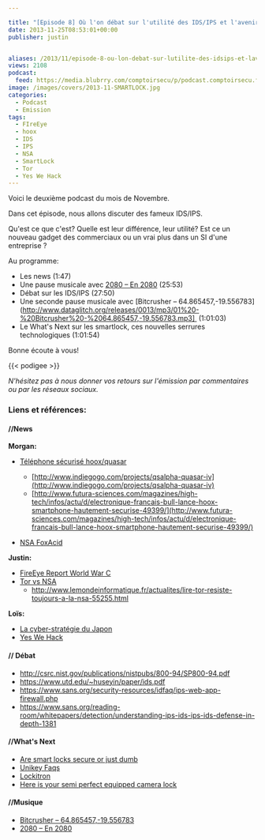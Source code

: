 ```yaml
---

title: "[Episode 8] Où l'on débat sur l'utilité des IDS/IPS et l'avenir des smartlocks"
date: 2013-11-25T08:53:01+00:00
publisher: justin


aliases: /2013/11/episode-8-ou-lon-debat-sur-lutilite-des-idsips-et-lavenir-des-smartlocks/
views: 2108
podcast:
  feed: https://media.blubrry.com/comptoirsecu/p/podcast.comptoirsecu.fr/CSEC.EP08.2013-11-22.IDS.mp3
image: /images/covers/2013-11-SMARTLOCK.jpg
categories:
  - Podcast
  - Emission
tags:
  - FIreEye
  - hoox
  - IDS
  - IPS
  - NSA
  - SmartLock
  - Tor
  - Yes We Hack
---
```

Voici le deuxième podcast du mois de Novembre.

Dans cet épisode, nous allons discuter des fameux IDS/IPS.

Qu'est ce que c'est? Quelle est leur différence, leur utilité? Est ce un nouveau gadget des commerciaux ou un vrai plus dans un SI d'une entreprise ?

Au programme:

  * Les news (1:47)
  * Une pause musicale avec [2080 – En 2080](https://soundcloud.com/2080/en-2080-snippet?in=2080/sets/electrochipdiscopop-snippet) (25:53)
  * Débat sur les IDS/IPS (27:50)
  * Une seconde pause musicale avec [Bitcrusher – 64.865457,-19.556783](http://www.dataglitch.org/releases/0013/mp3/01%20-%20Bitcrusher%20-%2064.865457,-19.556783.mp3]  (1:01:03)
  * Le What's Next sur les smartlock, ces nouvelles serrures technologiques (1:01:54)

Bonne écoute à vous!


{{< podigee >}}

_N'hésitez pas à nous donner vos retours sur l'émission par commentaires ou par les réseaux sociaux._

### Liens et références:

#### //News

**Morgan:**

- [Téléphone sécurisé hoox/quasar](http://techcrunch.com/2013/10/09/quasar-iv-encrypted-ninja-smartphone-goes-into-production-despite-indiegogo-failure/)
  - [http://www.indiegogo.com/projects/qsalpha-quasar-iv](http://www.indiegogo.com/projects/qsalpha-quasar-iv)
  - [http://www.futura-sciences.com/magazines/high-tech/infos/actu/d/electronique-francais-bull-lance-hoox-smartphone-hautement-securise-49399/](http://www.futura-sciences.com/magazines/high-tech/infos/actu/d/electronique-francais-bull-lance-hoox-smartphone-hautement-securise-49399/)

-  [NSA FoxAcid](https://www.schneier.com/blog/archives/2013/10/how_the_nsa_att.html)


**Justin:**

- [FireEye Report World War C](http://securityaffairs.co/wordpress/18294/security/fireeye-nation-state-driven-cyber-attacks.html)
- [Tor vs NSA](http://securityaffairs.co/wordpress/18397/hacking/tor-anonymity-tor-stinks.html)
  - http://www.lemondeinformatique.fr/actualites/lire-tor-resiste-toujours-a-la-nsa-55255.html

**Loïs:**

- [La cyber-stratégie du Japon](http://si-vis.blogspot.fr/2013/09/la-strategie-cybersecurite-du-japon.html)
- [Yes We Hack](http://www.undernews.fr/culture-web-emploi/emploi-carriere/yeswehack-le-portail-qui-permet-de-recruter-un-hacker.html)


#### // Débat

- <http://csrc.nist.gov/publications/nistpubs/800-94/SP800-94.pdf>
- <https://www.utd.edu/~huseyin/paper/ids.pdf>
- <https://www.sans.org/security-resources/idfaq/ips-web-app-firewall.php>
- <https://www.sans.org/reading-room/whitepapers/detection/understanding-ips-ids-ips-ids-defense-in-depth-1381>

#### //What's Next

- [Are smart locks secure or just dumb](http://gizmodo.com/are-smart-locks-secure-or-just-dumb-511093690)
- [Unikey Faqs](http://www.unikey.com/faqs/)
- [Lockitron](https://lockitron.com/preorder)
- [Here is your semi perfect equipped camera lock](http://gizmodo.com/heres-your-semi-perfect-camera-equipped-smart-lock-511004584)

#### //Musique
- [Bitcrusher – 64.865457,-19.556783](http://www.google.com/url?q=http%3A%2F%2Fwww.dataglitch.org%2Freleases%2F0013%2Fmp3%2F01%2520-%2520Bitcrusher%2520-%252064.865457%2C-19.556783.mp3&sa=D&sntz=1&usg=AFQjCNEp4quU2uhkZZK4arm9yDCUtOZDWQ)
- [2080 – En 2080](https://soundcloud.com/2080/en-2080-snippet?in=2080/sets/electrochipdiscopop-snippet)
